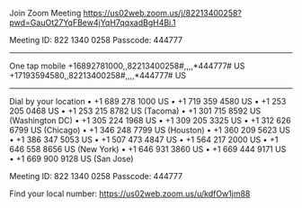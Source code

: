 Join Zoom Meeting
https://us02web.zoom.us/j/82213400258?pwd=GauOt27YqFBew4jYqH7qqxadBgH4Bi.1

Meeting ID:  822 1340 0258
Passcode: 444777

---

One tap mobile
+16892781000,,82213400258#,,,,*444777# US
+17193594580,,82213400258#,,,,*444777# US

---

Dial by your location
• +1 689 278 1000 US
• +1 719 359 4580 US
• +1 253 205 0468 US
• +1 253 215 8782 US (Tacoma)
• +1 301 715 8592 US (Washington DC)
• +1 305 224 1968 US
• +1 309 205 3325 US
• +1 312 626 6799 US (Chicago)
• +1 346 248 7799 US (Houston)
• +1 360 209 5623 US
• +1 386 347 5053 US
• +1 507 473 4847 US
• +1 564 217 2000 US
• +1 646 558 8656 US (New York)
• +1 646 931 3860 US
• +1 669 444 9171 US
• +1 669 900 9128 US (San Jose)

Meeting ID:  822 1340 0258
Passcode: 444777

Find your local number: https://us02web.zoom.us/u/kdfOw1jm88



